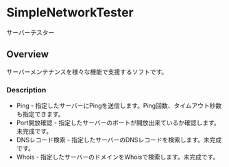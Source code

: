 # SimpleNetworkTester
サーバーテスター
## Overview
サーバーメンテナンスを様々な機能で支援するソフトです。
### Description
* Ping - 指定したサーバーにPingを送信します。Ping回数、タイムアウト秒数も指定できます。
* Port開放確認 - 指定したサーバーのポートが開放出来ているか確認します。未完成です。
* DNSレコード検索 - 指定したサーバーのDNSレコードを検索します。未完成です。
* Whois - 指定したサーバーのドメインをWhoisで検索します。未完成です。
